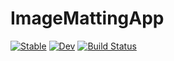# ImageMattingApp

[![Stable](https://img.shields.io/badge/docs-stable-blue.svg)](https://yezhengkai.github.io/ImageMattingApp.jl/stable/)
[![Dev](https://img.shields.io/badge/docs-dev-blue.svg)](https://yezhengkai.github.io/ImageMattingApp.jl/dev/)
[![Build Status](https://github.com/yezhengkai/ImageMattingApp.jl/actions/workflows/CI.yml/badge.svg?branch=main)](https://github.com/yezhengkai/ImageMattingApp.jl/actions/workflows/CI.yml?query=branch%3Amain)

